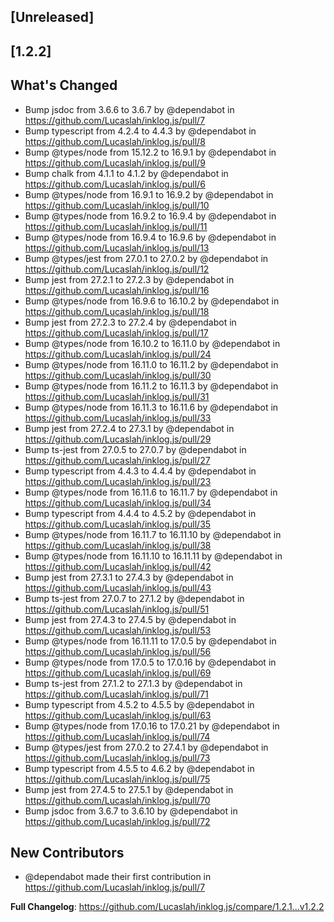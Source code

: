 ## [Unreleased]

## [1.2.2]
## What's Changed
* Bump jsdoc from 3.6.6 to 3.6.7 by @dependabot in https://github.com/Lucaslah/inklog.js/pull/7
* Bump typescript from 4.2.4 to 4.4.3 by @dependabot in https://github.com/Lucaslah/inklog.js/pull/8
* Bump @types/node from 15.12.2 to 16.9.1 by @dependabot in https://github.com/Lucaslah/inklog.js/pull/9
* Bump chalk from 4.1.1 to 4.1.2 by @dependabot in https://github.com/Lucaslah/inklog.js/pull/6
* Bump @types/node from 16.9.1 to 16.9.2 by @dependabot in https://github.com/Lucaslah/inklog.js/pull/10
* Bump @types/node from 16.9.2 to 16.9.4 by @dependabot in https://github.com/Lucaslah/inklog.js/pull/11
* Bump @types/node from 16.9.4 to 16.9.6 by @dependabot in https://github.com/Lucaslah/inklog.js/pull/13
* Bump @types/jest from 27.0.1 to 27.0.2 by @dependabot in https://github.com/Lucaslah/inklog.js/pull/12
* Bump jest from 27.2.1 to 27.2.3 by @dependabot in https://github.com/Lucaslah/inklog.js/pull/16
* Bump @types/node from 16.9.6 to 16.10.2 by @dependabot in https://github.com/Lucaslah/inklog.js/pull/18
* Bump jest from 27.2.3 to 27.2.4 by @dependabot in https://github.com/Lucaslah/inklog.js/pull/17
* Bump @types/node from 16.10.2 to 16.11.0 by @dependabot in https://github.com/Lucaslah/inklog.js/pull/24
* Bump @types/node from 16.11.0 to 16.11.2 by @dependabot in https://github.com/Lucaslah/inklog.js/pull/30
* Bump @types/node from 16.11.2 to 16.11.3 by @dependabot in https://github.com/Lucaslah/inklog.js/pull/31
* Bump @types/node from 16.11.3 to 16.11.6 by @dependabot in https://github.com/Lucaslah/inklog.js/pull/33
* Bump jest from 27.2.4 to 27.3.1 by @dependabot in https://github.com/Lucaslah/inklog.js/pull/29
* Bump ts-jest from 27.0.5 to 27.0.7 by @dependabot in https://github.com/Lucaslah/inklog.js/pull/27
* Bump typescript from 4.4.3 to 4.4.4 by @dependabot in https://github.com/Lucaslah/inklog.js/pull/23
* Bump @types/node from 16.11.6 to 16.11.7 by @dependabot in https://github.com/Lucaslah/inklog.js/pull/34
* Bump typescript from 4.4.4 to 4.5.2 by @dependabot in https://github.com/Lucaslah/inklog.js/pull/35
* Bump @types/node from 16.11.7 to 16.11.10 by @dependabot in https://github.com/Lucaslah/inklog.js/pull/38
* Bump @types/node from 16.11.10 to 16.11.11 by @dependabot in https://github.com/Lucaslah/inklog.js/pull/42
* Bump jest from 27.3.1 to 27.4.3 by @dependabot in https://github.com/Lucaslah/inklog.js/pull/43
* Bump ts-jest from 27.0.7 to 27.1.2 by @dependabot in https://github.com/Lucaslah/inklog.js/pull/51
* Bump jest from 27.4.3 to 27.4.5 by @dependabot in https://github.com/Lucaslah/inklog.js/pull/53
* Bump @types/node from 16.11.11 to 17.0.5 by @dependabot in https://github.com/Lucaslah/inklog.js/pull/56
* Bump @types/node from 17.0.5 to 17.0.16 by @dependabot in https://github.com/Lucaslah/inklog.js/pull/69
* Bump ts-jest from 27.1.2 to 27.1.3 by @dependabot in https://github.com/Lucaslah/inklog.js/pull/71
* Bump typescript from 4.5.2 to 4.5.5 by @dependabot in https://github.com/Lucaslah/inklog.js/pull/63
* Bump @types/node from 17.0.16 to 17.0.21 by @dependabot in https://github.com/Lucaslah/inklog.js/pull/74
* Bump @types/jest from 27.0.2 to 27.4.1 by @dependabot in https://github.com/Lucaslah/inklog.js/pull/73
* Bump typescript from 4.5.5 to 4.6.2 by @dependabot in https://github.com/Lucaslah/inklog.js/pull/75
* Bump jest from 27.4.5 to 27.5.1 by @dependabot in https://github.com/Lucaslah/inklog.js/pull/70
* Bump jsdoc from 3.6.7 to 3.6.10 by @dependabot in https://github.com/Lucaslah/inklog.js/pull/72

## New Contributors
* @dependabot made their first contribution in https://github.com/Lucaslah/inklog.js/pull/7

**Full Changelog**: https://github.com/Lucaslah/inklog.js/compare/1.2.1...v1.2.2
